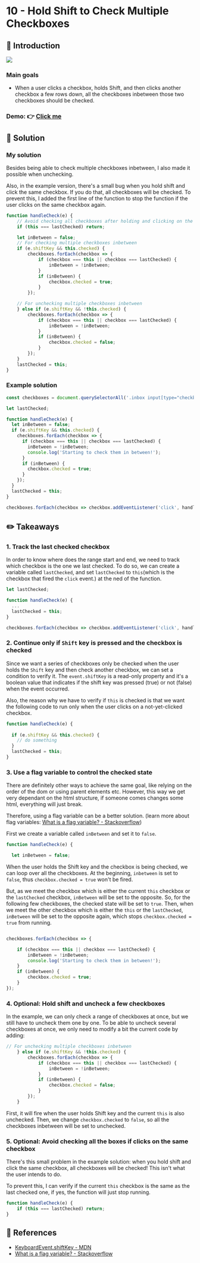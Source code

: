 # 10 - Hold Shift to Check Multiple Checkboxes
## :eyes: Introduction

![](./screenshot_1.jpg)

### Main goals

- When a user clicks a checkbox, holds Shift, and then clicks another checkbox a few rows down, all the checkboxes inbetween those two checkboxes should be checked.

### Demo: 👉 [Click me](https://kellychi22.github.io/JavaScript30/10-Hold-Shift-and-Check-Checkboxes/) 

## :pushpin: Solution

### My solution

Besides being able to check multiple checkboxes inbetween, I also made it possible when unchecking. 

Also, in the example version, there's a small bug when you hold shift and click the same checkbox. If you do that, all checkboxes will be checked. To prevent this, I added the first line of the function to stop the function if the user clicks on the same checkbox again.

```javascript
function handleCheck(e) {
    // Avoid checking all checkboxes after holding and clicking on the same checkbox again.
    if (this === lastChecked) return;

    let inBetween = false;
    // For checking multiple checkboxes inbetween
    if (e.shiftKey && this.checked) {
        checkboxes.forEach(checkbox => {
            if (checkbox === this || checkbox === lastChecked) {
                inBetween = !inBetween;
            }
            if (inBetween) {
                checkbox.checked = true;
            }
        });

    // For unchecking multiple checkboxes inbetween
    } else if (e.shiftKey && !this.checked) {
        checkboxes.forEach(checkbox => {
            if (checkbox === this || checkbox === lastChecked) {
                inBetween = !inBetween;
            }
            if (inBetween) {
                checkbox.checked = false;
            }
        });
    }
    lastChecked = this;
}
```

### Example solution
```javascript
const checkboxes = document.querySelectorAll('.inbox input[type="checkbox"]');

let lastChecked;

function handleCheck(e) {
  let inBetween = false;
  if (e.shiftKey && this.checked) {
    checkboxes.forEach(checkbox => {
      if (checkbox === this || checkbox === lastChecked) {
        inBetween = !inBetween;
        console.log('Starting to check them in between!');
      }
      if (inBetween) {
        checkbox.checked = true;
      }
    });
  }
  lastChecked = this;
}

checkboxes.forEach(checkbox => checkbox.addEventListener('click', handleCheck));
```

## :pencil2: Takeaways

### 1. Track the last checked checkbox
In order to know where does the range start and end, we need to track which checkbox is the one we last checked. To do so, we can create a variable called `lastChecked`, and set `lastChecked` to `this`(which is the checkbox that fired the `click` event.) at the ned of the function.
```javascript
let lastChecked;

function handleCheck(e) {
  ...
  lastChecked = this;
}

checkboxes.forEach(checkbox => checkbox.addEventListener('click', handleCheck));
```

### 2. Continue only if `Shift` key is pressed and the checkbox is checked

Since we want a series of checkboxes only be checked when the user holds the `Shift` key and then check another checkbox, we can set a condition to verify it. The `event.shiftKey` is a read-only property and it's a boolean value that indicates if the shift key was pressed (true) or not (false) when the event occurred. 

Also, the reason why we have to verify if `this` is checked is that we want the following code to run only when the user clicks on a not-yet-clicked checkbox.
```javascript
function handleCheck(e) {
  
  if (e.shiftKey && this.checked) {
    // do something
  }
  lastChecked = this;
}
```

### 3. Use a flag variable to control the checked state

There are definitely other ways to achieve the same goal, like relying on the order of the dom or using parent elements etc. However, this way we get very dependant on the html structure, if someone comes changes some html, everything will just break. 

Therefore, using a flag variable can be a better solution. (learn more about flag variables: [What is a flag variable? - Stackoverflow](https://stackoverflow.com/questions/17402125/what-is-a-flag-variable)) 

First we create a variable called `inBetween` and set it to `false`. 

```javascript
function handleCheck(e) {

  let inBetween = false;
```
When the user holds the Shift key and the checkbox is being checked, we can loop over all the checkboxes. At the beginning, `inbetween` is set to `false`, thus `checkbox.checked = true` won't be fired. 

But, as we meet the checkbox which is either the current `this` checkbox or the `lastChecked` checkbox, `inBetween` will be set to the opposite. So, for the following few checkboxes, the checked state will be set to `true`. Then, when we meet the other checkbox which is either the `this` or the `lastChecked`, `inBetween` will be set to the opposite again, which stops `checkbox.checked = true` from running.
```javascript

checkboxes.forEach(checkbox => {

    if (checkbox === this || checkbox === lastChecked) {
        inBetween = !inBetween;
        console.log('Starting to check them in between!');
    }
    if (inBetween) {
        checkbox.checked = true;
    }
});

```

### 4. Optional: Hold shift and uncheck a few checkboxes

In the example, we can only check a range of checkboxes at once, but we still have to uncheck them one by one. To be able to uncheck several checkboxes at once, we only need to modify a bit the current code by adding:
```javascript
// For unchecking multiple checkboxes inbetween
    } else if (e.shiftKey && !this.checked) {
        checkboxes.forEach(checkbox => {
            if (checkbox === this || checkbox === lastChecked) {
                inBetween = !inBetween;
            }
            if (inBetween) {
                checkbox.checked = false;
            }
        });
    }
```
First, it will fire when the user holds Shift key and the current `this` is also unchecked. Then, we change `checkbox.checked` to `false`, so all the checkboxes inbetween will be set to unchecked. 

### 5. Optional: Avoid checking all the boxes if clicks on the same checkbox

There's this small problem in the example solution: when you hold shift and click the same checkbox, all checkboxes will be checked! This isn't what the user intends to do.  

To prevent this, I can verify if the current `this` checkbox is the same as the last checked one, if yes, the function will just stop running.
```javascript
function handleCheck(e) {
    if (this === lastChecked) return;
}
```

## :book: References

* [KeyboardEvent.shiftKey - MDN](https://developer.mozilla.org/en-US/docs/Web/API/KeyboardEvent/shiftKey)
* [What is a flag variable? - Stackoverflow](https://stackoverflow.com/questions/17402125/what-is-a-flag-variable)